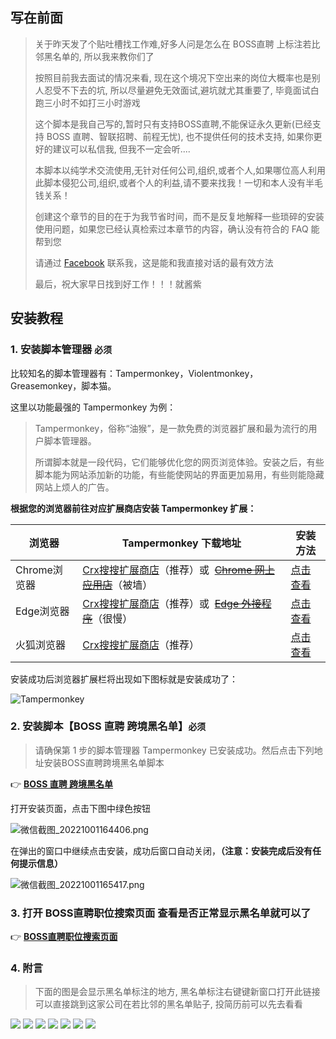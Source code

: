 ## **写在前面**

> 关于昨天发了个贴吐槽找工作难,好多人问是怎么在 BOSS直聘 上标注若比邻黑名单的, 所以我来教你们了
>
> 按照目前我去面试的情况来看, 现在这个境况下空出来的岗位大概率也是别人忍受不下去的坑, 所以尽量避免无效面试,避坑就尤其重要了, 毕竟面试白跑三小时不如打三小时游戏
>
> 这个脚本是我自己写的,暂时只有支持BOSS直聘,不能保证永久更新(已经支持 BOSS 直聘、智联招聘、前程无忧), 也不提供任何的技术支持, 如果你更好的建议可以私信我, 但我不一定会听....
>
> 本脚本以纯学术交流使用,无针对任何公司,组织,或者个人,如果哪位高人利用此脚本侵犯公司,组织,或者个人的利益,请不要来找我！一切和本人没有半毛钱关系！
>
> 创建这个章节的目的在于为我节省时间，而不是反复地解释一些琐碎的安装使用问题，如果您已经认真检索过本章节的内容，确认没有符合的 FAQ 能帮到您
>
> 请通过 [Facebook](https://www.facebook.com/MaiXiaoMeng) 联系我，这是能和我直接对话的最有效方法
>
> 最后，祝大家早日找到好工作！！！就酱紫

## 安装教程

### 1. 安装脚本管理器 **`必须`**

比较知名的脚本管理器有：Tampermonkey，Violentmonkey，Greasemonkey，脚本猫。

这里以功能最强的 Tampermonkey 为例：

> Tampermonkey，俗称“油猴”，是一款免费的浏览器扩展和最为流行的用户脚本管理器。
>
> 所谓脚本就是一段代码，它们能够优化您的网页浏览体验。安装之后，有些脚本能为网站添加新的功能，有些能使网站的界面更加易用，有些则能隐藏网站上烦人的广告。

**根据您的浏览器前往对应扩展商店安装  Tampermonkey 扩展：**

| 浏览器       | Tampermonkey 下载地址                                                                                                                                                                                                         | 安装方法                                                                                                          |
| ------------ | ----------------------------------------------------------------------------------------------------------------------------------------------------------------------------------------------------------------------------- | ----------------------------------------------------------------------------------------------------------------- |
| Chrome浏览器 | [Crx搜搜扩展商店](https://www.crxsoso.com/webstore/detail/dhdgffkkebhmkfjojejmpbldmpobfkfo)（推荐）或  ~~[Chrome 网上应用店](https://chrome.google.com/webstore/detail/tampermonkey/dhdgffkkebhmkfjojejmpbldmpobfkfo)~~（被墙）  | [点击查看](https://www.baiduyun.wiki/zh-cn/crx.html?spm=1664612349106#chrome%E6%B5%8F%E8%A7%88%E5%99%A8)             |
| Edge浏览器   | [Crx搜搜扩展商店](https://www.crxsoso.com/addon/detail/iikmkjmpaadaobahmlepeloendndfphd)（推荐）或  ~~[Edge 外接程序](https://microsoftedge.microsoft.com/addons/detail/tampermonkey/iikmkjmpaadaobahmlepeloendndfphd)~~（很慢） | [点击查看](https://www.baiduyun.wiki/zh-cn/crx.html?spm=1664612349106#edge%E6%B5%8F%E8%A7%88%E5%99%A8)               |
| 火狐浏览器   | [Crx搜搜扩展商店](https://www.crxsoso.com/firefox/detail/tampermonkey)（推荐）                                                                                                                                                   | [点击查看](https://www.baiduyun.wiki/zh-cn/crx.html?spm=1664612349106#%E7%81%AB%E7%8B%90%E6%B5%8F%E8%A7%88%E5%99%A8) |

安装成功后浏览器扩展栏将出现如下图标就是安装成功了：

![Tampermonkey](https://s2.loli.net/2022/12/03/edEG3mY7TLvCpgf.png)

### 2. 安装脚本【BOSS 直聘 跨境黑名单】**`必须`**

> 请确保第 1 步的脚本管理器 Tampermonkey 已安装成功。然后点击下列地址安装BOSS直聘跨境黑名单脚本

👉 **[BOSS 直聘 跨境黑名单](https://greasyfork.org/zh-CN/scripts/448162)**

打开安装页面，点击下图中绿色按钮

![微信截图_20221001164406.png](https://s2.loli.net/2022/12/03/cXLYKv5RgMAQe1z.png)

在弹出的窗口中继续点击安装，成功后窗口自动关闭，**（注意：安装完成后没有任何提示信息）**

![微信截图_20221001165417.png](https://s2.loli.net/2022/12/03/tKvoxOH4hXFSgyN.png)

### 3. 打开 BOSS直聘职位搜索页面 查看是否正常显示黑名单就可以了

👉 **[BOSS直聘职位搜索页面](https://www.zhipin.com/web/geek/job?query=%E8%B7%A8%E5%A2%83%E7%94%B5%E5%95%86%E8%BF%90%E8%90%A5)**

### 4. 附言

> 下面的图是会显示黑名单标注的地方, 黑名单标注右键键新窗口打开此链接可以直接跳到这家公司在若比邻的黑名单贴子, 投简历前可以先去看看
>

![](https://s3.bmp.ovh/imgs/2022/07/20/1aa262064ede048a.png)
![](https://s3.bmp.ovh/imgs/2022/07/20/a8685344af0d6be8.png)
![](https://s3.bmp.ovh/imgs/2022/07/20/b9bf85a3c82dd131.png)
![](https://s3.bmp.ovh/imgs/2022/07/25/b3fa9970fe35767b.png)
![](https://s3.bmp.ovh/imgs/2022/07/23/692476068165aaa4.png)
![](https://s3.bmp.ovh/imgs/2022/07/23/16f06b56747322ed.png)
![](https://s3.bmp.ovh/imgs/2022/07/23/921139007d518388.png)

